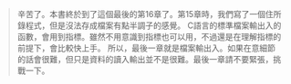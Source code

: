 > 辛苦了。本書終於到了這個最後的第16章了。第15章時，我們寫了一個住所錄程式，但是沒法存成檔案有點半調子的感覺。
> C語言的標準檔案輸出入的函數，會用到指標。雖然不用意識到指標也可以用，不過還是在理解指標的前提下，會比較快上手。
> 所以，最後一章就是檔案輸出入。如果在意細節的話會很難，但只是資料的讀入輸出並不是很難。最後一章請不要緊張，挑戰一下。